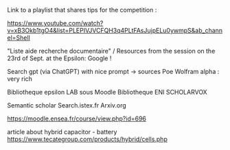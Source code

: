 Link to a playlist that shares tips for the competition :

https://www.youtube.com/watch?v=xB3Okb1tgO4&list=PLEPIVJVCFQH3q4PLtFAsJujpELu0ywmpS&ab_channel=Shell

"Liste aide recherche documentaire" / Resources from the session on the 23rd of Sept. at the Epsilon:
  Google !
  
  Search gpt (via ChatGPT) with nice prompt -> sources
  Poe
  Wolfram alpha : very rich
  
  Bibliotheque epsilon LAB sous Moodle
  Bibliotheque ENI
  SCHOLARVOX
  
  Semantic scholar
  Search.istex.fr
  Arxiv.org
  
  https://moodle.ensea.fr/course/view.php?id=696

article about hybrid capacitor - battery https://www.tecategroup.com/products/hybrid/cells.php
